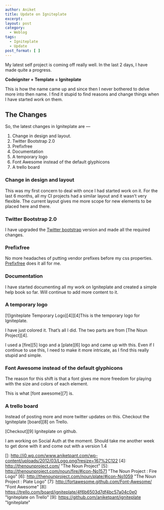 ```yaml
---
author: Aniket
title: Update on Igniteplate
excerpt:
layout: post
category:
  - Weblog
tags:
  - Igniteplate
  - Update
post_format: [ ]
---
```

My latest self project is coming off really well. In the last 2 days, I have made quite a progress.

**Codeigniter + Template = Igniteplate**

This is how the name came up and since then I never bothered to delve more into then name. I find it stupid to find reasons and change things when I have started work on them.

## The Changes

So, the latest changes in Igniteplate are —

1.  Change in design and layout.
2.  Twitter Bootstrap 2.0
3.  Prefixfree
4.  Documentation
5.  A temporary logo
6.  Font Awesome instead of the default glyphicons
7.  A trello board

### Change in design and layout

This was my first concern to deal with once I had started work on it. For the last 6 months, all my CI projects had a similar layout and it wasn’t very flexible. The current layout gives me more scope for new elements to be placed here and there.

### Twitter Bootstrap 2.0

I have upgraded the [Twitter bootstrap][1] version and made all the required changes.

### Prefixfree

No more headaches of putting vendor prefixes before my css properties. [Prefixfree][2] does it all for me.

### Documentation

I have started documenting all my work on Igniteplate and created a simple help book so far. Will continue to add more content to it.

### A temporary logo

[![Igniteplate Temporary Logo][4]][4]This is the temporary logo for Igniteplate.

I have just colored it. That’s all I did. The two parts are from [The Noun Project][4].

I used a [fire][5] logo and a [plate][6] logo and came up with this. Even if I continue to use this, I need to make it more intricate, as I find this really stupid and simple.

### Font Awesome instead of the default glyphicons

The reason for this shift is that a font gives me more freedom for playing with the size and colors of each element.

This is what [font awesome][7] is.

### A trello board

Instead of posting more and more twitter updates on this. Checkout the Igniteplate [board][8] on Trello.

[Checkout][9] Igniteplate on github.

I am working on Social Auth at the moment. Should take me another week to get done with it and come out with a version 1.4

 [1]: http://twitter.github.com/bootstrap/ "Twitter Bootstrap 2.0"
 [2]: http://leaverou.github.com/prefixfree/ "Prefixfree"
 []: http://i0.wp.com/www.aniketpant.com/wp-content/uploads/2012/03/Logo.png?resize=167%2C122
 [4]: http://thenounproject.com/ "The Noun Project"
 [5]: http://thenounproject.com/noun/fire/#icon-No1571 "The Noun Project : Fire Logo"
 [6]: http://thenounproject.com/noun/plate/#icon-No1059 "The Noun Project : Plate Logo"
 [7]: http://fortawesome.github.com/Font-Awesome/ "Font Awesome"
 [8]: https://trello.com/board/igniteplate/4f6b6503d7df4bc57a04c0e0 "Igniteplate on Trello"
 [9]: https://github.com/aniketpant/igniteplate "Igniteplate"